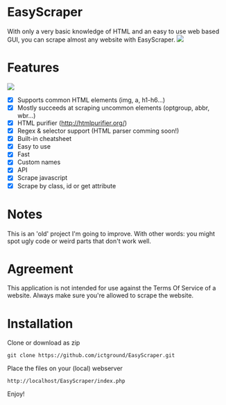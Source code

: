 # EasyScraper
With only a very basic knowledge of HTML and an easy to use web based GUI, you can scrape almost any website with EasyScraper.
<img src='https://i.imgur.com/AW2TF6S.png'/>
# Features
<img src='https://i.imgur.com/AX7QLIt.png'/><br/>
- [x] Supports common HTML elements (img, a, h1-h6...)
- [x] Mostly succeeds at scraping uncommon elements (optgroup, abbr, wbr...)
- [x] HTML purifier (http://htmlpurifier.org/)
- [x] Regex & selector support (HTML parser comming soon!)
- [x] Built-in cheatsheet
- [x] Easy to use
- [x] Fast
- [x] Custom names
- [x] API
- [x] Scrape javascript
- [x] Scrape by class, id or get attribute
# Notes
This is an 'old' project I'm going to improve. With other words: you might spot ugly code or weird parts that don't work well.
# Agreement
This application is not intended for use against the Terms Of Service of a website.
Always make sure you're allowed to scrape the website.
# Installation
Clone or download as zip
```
git clone https://github.com/ictground/EasyScraper.git
```
Place the files on your (local) webserver
```
http://localhost/EasyScraper/index.php
```
Enjoy!
